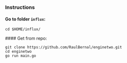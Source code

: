 ### Instructions
#### Go to folder `influx`:
`cd $HOME/influx/`

#### Get from repo:
```
git clone https://github.com/RaulBernal/enginetwo.git
cd enginetwo
go run main.go
```
